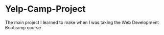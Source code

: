 # Yelp-Camp-Project
The main project I learned to make when I was taking the Web Development Bootcamp course
